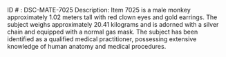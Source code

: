 ID # : DSC-MATE-7025
Description: Item 7025 is a male monkey approximately 1.02 meters tall with red clown eyes and gold earrings. The subject weighs approximately 20.41 kilograms and is adorned with a silver chain and equipped with a normal gas mask. The subject has been identified as a qualified medical practitioner, possessing extensive knowledge of human anatomy and medical procedures.